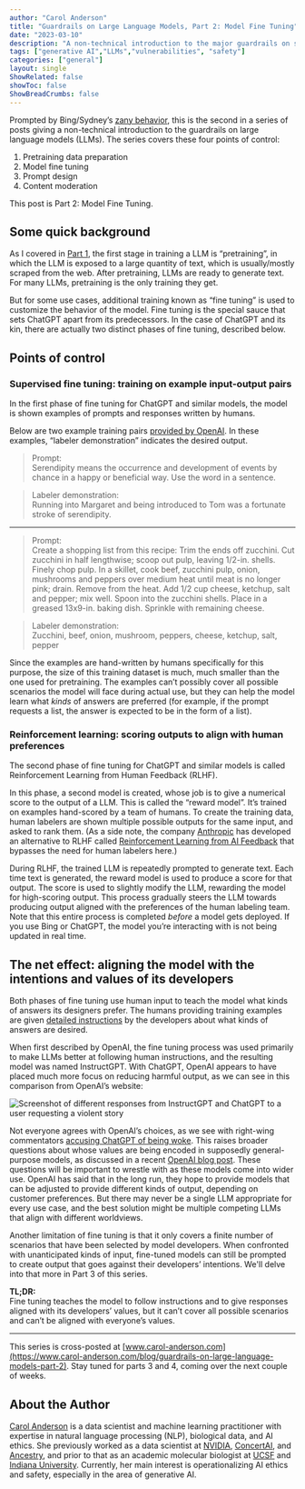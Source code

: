 ```yaml
---
author: "Carol Anderson"
title: "Guardrails on Large Language Models, Part 2: Model Fine Tuning"
date: "2023-03-10"
description: "A non-technical introduction to the major guardrails on systems like ChatGPT. Part 2 of a four-part series."
tags: ["generative AI","LLMs","vulnerabilities", "safety"]
categories: ["general"]
layout: single
ShowRelated: false
showToc: false
ShowBreadCrumbs: false
---
```


Prompted by Bing/Sydney’s [zany behavior](https://www.nytimes.com/2023/02/16/technology/bing-chatbot-microsoft-chatgpt.html), this is the second in a series of posts giving a non-technical introduction to the guardrails on large language models (LLMs). The series covers these four points of control:

1. Pretraining data preparation
2. Model fine tuning
3. Prompt design
4. Content moderation


This post is Part 2: Model Fine Tuning. 

## Some quick background
As I covered in [Part 1](https://avidml.org/blog/llm-guardrails-1/), the first stage in training a LLM is “pretraining”, in which the LLM is exposed to a large quantity of text, which is usually/mostly scraped from the web. After pretraining, LLMs are ready to generate text. For many LLMs, pretraining is the only training they get. 

But for some use cases, additional training known as “fine tuning” is used to customize the behavior of the model. Fine tuning is the special sauce that sets ChatGPT apart from its predecessors. In the case of ChatGPT and its kin, there are actually two distinct phases of fine tuning, described below.

## Points of control

### Supervised fine tuning: training on example input-output pairs

In the first phase of fine tuning for ChatGPT and similar models, the model is shown examples of prompts and responses written by humans. 

Below are two example training pairs [provided by OpenAI](https://arxiv.org/abs/2203.02155). In these examples, “labeler demonstration” indicates the desired output.


>Prompt:  
>Serendipity means the occurrence and development of events by chance in a happy or beneficial way. Use the word in a sentence.

>Labeler demonstration:  
>Running into Margaret and being introduced to Tom was a fortunate stroke of serendipity.

---

> Prompt:  
>Create a shopping list from this recipe:
Trim the ends off zucchini. Cut zucchini in half lengthwise; scoop out pulp, leaving 1/2-in. shells. Finely chop pulp. In a skillet, cook beef, zucchini pulp, onion, mushrooms and peppers over medium heat until meat is no longer pink; drain. Remove from the heat. Add 1/2 cup cheese, ketchup, salt and pepper; mix well. Spoon into the zucchini shells. Place in a greased 13x9-in. baking dish. Sprinkle with remaining cheese.

> Labeler demonstration:  
>Zucchini, beef, onion, mushroom, peppers, cheese, ketchup, salt, pepper

Since the examples are hand-written by humans specifically for this purpose, the size of this training dataset is much, much smaller than the one used for pretraining. The examples can’t possibly cover all possible scenarios the model will face during actual use, but they can help the model learn what _kinds_ of answers are preferred (for example, if the prompt requests a list, the answer is expected to be in the form of a list).

### Reinforcement learning: scoring outputs to align with human preferences

The second phase of fine tuning for ChatGPT and similar models is called Reinforcement Learning from Human Feedback (RLHF). 

In this phase, a second model is created, whose job is to give a numerical score to the output of a LLM. This is called the “reward model”. It’s trained on examples hand-scored by a team of humans. To create the training data, human labelers are shown multiple possible outputs for the same input, and asked to rank them. (As a side note, the company [Anthropic](https://www.anthropic.com/) has developed an alternative to RLHF called [Reinforcement Learning from AI Feedback](https://www.anthropic.com/index/measuring-progress-on-scalable-oversight-for-large-language-models) that bypasses the need for human labelers here.) 

During RLHF, the trained LLM is repeatedly prompted to generate text. Each time text is generated, the reward model is used to produce a score for that output. The score is used to slightly modify the LLM, rewarding the model for high-scoring output. This process gradually steers the LLM towards producing output aligned with the preferences of the human labeling team. Note that this entire process is completed _before_ a model gets deployed. If you use Bing or ChatGPT, the model you’re interacting with is not being updated in real time.

 

## The net effect: aligning the model with the intentions and values of its developers

Both phases of fine tuning use human input to teach the model what kinds of answers its designers prefer. The humans providing training examples are given [detailed instructions](https://cdn.openai.com/snapshot-of-chatgpt-model-behavior-guidelines.pdf) by the developers about what kinds of answers are desired. 

When first described by OpenAI, the fine tuning process was used primarily to make LLMs better at following human instructions, and the resulting model was named InstructGPT. With ChatGPT, OpenAI appears to have placed much more focus on reducing harmful output, as we can see in this comparison from OpenAI’s website:

![Screenshot of different responses from InstructGPT and ChatGPT to a user requesting a violent story](/uploads/llm-guardrails-2-image.png)

Not everyone agrees with OpenAI’s choices, as we see with right-wing commentators [accusing ChatGPT of being woke](https://www.vice.com/en/article/93a4qe/conservatives-panicking-about-ai-bias-years-too-late-think-chatgpt-has-gone-woke). This raises broader questions about whose values are being encoded in supposedly general-purpose models, as discussed in a recent [OpenAI blog post](https://openai.com/blog/how-should-ai-systems-behave). These questions will be important to wrestle with as these models come into wider use. OpenAI has said that in the long run, they hope to provide models that can be adjusted to provide different kinds of output, depending on customer preferences. But there may never be a single LLM appropriate for every use case, and the best solution might be multiple competing LLMs that align with different worldviews.

Another limitation of fine tuning is that it only covers a finite number of scenarios that have been selected by model developers. When confronted with unanticipated kinds of input, fine-tuned models can still be prompted to create output that goes against their developers’ intentions. We'll delve into that more in Part 3 of this series.


**TL;DR:**   
Fine tuning teaches the model to follow instructions and to give responses aligned with its developers’ values, but it can’t cover all possible scenarios and can’t be aligned with everyone’s values.

---
This series is cross-posted at [www.carol-anderson.com](https://www.carol-anderson.com/blog/guardrails-on-large-language-models-part-2). Stay tuned for parts 3 and 4, coming over the next couple of weeks.


## About the Author
[Carol Anderson](https://www.linkedin.com/in/carolmanderson/) is a data scientist and machine learning practitioner with expertise in natural language processing (NLP), biological data, and AI ethics. She previously worked as a data scientist at [NVIDIA](https://www.nvidia.com/en-us/), [ConcertAI](https://www.concertai.com), and [Ancestry](https://www.ancestry.com/), and prior to that as an academic molecular biologist at [UCSF](https://www.ancestry.com/) and [Indiana University](https://www.indiana.edu). Currently, her main interest is operationalizing AI ethics and safety, especially in the area of generative AI.